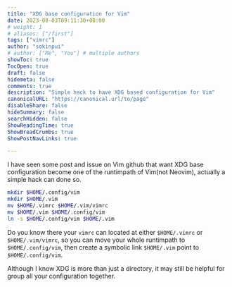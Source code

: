 ```yaml
---
title: "XDG base configuration for Vim"
date: 2023-08-03T09:11:30+08:00
# weight: 1
# aliases: ["/first"]
tags: ["vimrc"]
author: "sokinpui"
# author: ["Me", "You"] # multiple authors
showToc: true
TocOpen: true
draft: false
hidemeta: false
comments: true
description: "Simple hack to have XDG based configuration for Vim"
canonicalURL: "https://canonical.url/to/page"
disableShare: false
hideSummary: false
searchHidden: false
ShowReadingTime: true
ShowBreadCrumbs: true
ShowPostNavLinks: true

---
```


I have seen some post and issue on Vim github that want XDG base configuration become one of the runtimpath of Vim(not Neovim), actually a simple hack can done so.
```sh
mkdir $HOME/.config/vim
mkdir $HOME/.vim
mv $HOME/.vimrc $HOME/.vim/vimrc
mv $HOME/.vim $HOME/.config/vim 
ln -s $HOME/.config/vim $HOME/.vim
```
Do you know there your `vimrc` can located at either `$HOME/.vimrc` or `$HOME/.vim/vimrc`, so you can move your whole runtimpath to `$HOME/.config/vim`, then create a symbolic link `$HOME/.vim` point to `$HOME/.config/vim`.

Although I know XDG is more than just a directory, it may still be helpful for group all your configuration together.

